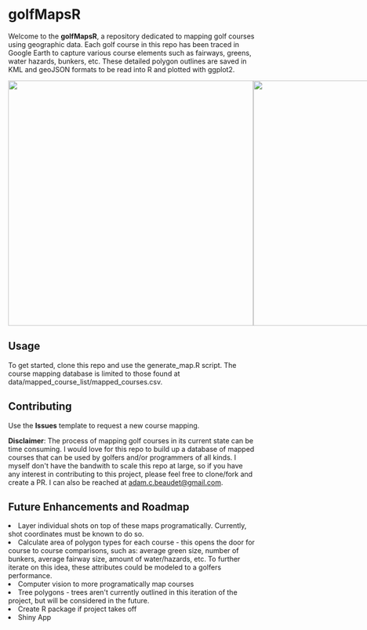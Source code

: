 # golfMapsR

Welcome to the <strong>golfMapsR</strong>, a repository dedicated to mapping golf courses using geographic data. Each golf course in this repo has been traced in Google Earth to capture various course elements such as fairways, greens, water hazards, bunkers, etc. These detailed polygon outlines are saved in KML and geoJSON formats to be read into R and plotted with ggplot2. 

<div style="display: flex;">
<img src = "https://github.com/abodesy14/golfMapsR/assets/46985185/2707b40b-bfbf-4a44-b326-0060d0ed6e71" width=500>
<img src = "https://github.com/abodesy14/golfMapsR/assets/46985185/030e7bf4-1641-491d-bb76-096e11f6a83f" width=500>
</div>



## Usage
To get started, clone this repo and use the generate_map.R script. The course mapping database is limited to those found at data/mapped_course_list/mapped_courses.csv. 



## Contributing
Use the <strong>Issues</strong> template to request a new course mapping. 

<strong>Disclaimer</strong>: The process of mapping golf courses in its current state can be time consuming. I would love for this repo to build up a database of mapped courses that can be used by golfers and/or programmers of all kinds. I myself don't have the bandwith to scale this repo at large, so if you have any interest in contributing to this project, please feel free to clone/fork and create a PR. I can also be reached at adam.c.beaudet@gmail.com.

## Future Enhancements and Roadmap
<li>Layer individual shots on top of these maps programatically. Currently, shot coordinates must be known to do so.</li>
<li>Calculate area of polygon types for each course - this opens the door for course to course comparisons, such as: average green size, number of bunkers, average fairway size, amount of water/hazards, etc. To further iterate on this idea, these attributes could be modeled to a golfers performance. </li>
<li>Computer vision to more programatically map courses</li>
<li>Tree polygons - trees aren't currently outlined in this iteration of the project, but will be considered in the future.</li>
<li>Create R package if project takes off</li>
<li>Shiny App</li>
